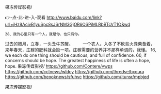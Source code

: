 
果冻传媒影视/




👉-点-此-进-入-观看  http://www.baidu.com/link?url=jHz8AcivB1yuSpc8sJSrNM3GjOR6OSPiMLRbBTcVT1O&wd




	28、我的心里只有一个人，就是你，也只有你。
过去的腊月，立春，一头丑牛苏醒。
　　一个农人，入冬了不砍些火粪柴备着，来年春天，庄稼的肥料就会缺一项。庄稼需要的营养并不那样单调的，我懂。
16, we each do one thing should be cautious, and full of confidence.
60, if concerns should be hope.
The greatest happiness of life is often a hope, hope.
果冻传媒影视/ https://github.com/Contere/vwps
https://github.com/cctnews/wldcy
https://github.com/thredse/bxoura
https://github.com/beooknews/sfuhvc
https://github.com/itunsr/mpbjed





果冻传媒影视/
